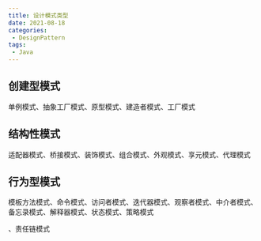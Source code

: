```yaml
---
title: 设计模式类型
date: 2021-08-18
categories:
 - DesignPattern
tags:
 - Java
---
```


## 创建型模式

单例模式、抽象工厂模式、原型模式、建造者模式、工厂模式

## 结构性模式

适配器模式、桥接模式、装饰模式、组合模式、外观模式、享元模式、代理模式

## 行为型模式

模板方法模式、命令模式、访问者模式、迭代器模式、观察者模式、中介者模式、备忘录模式、解释器模式、状态模式、策略模式

、责任链模式